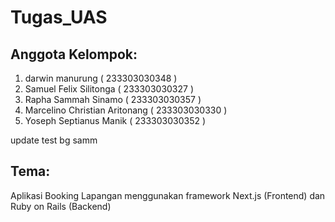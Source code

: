 # Tugas_UAS
## Anggota Kelompok:
1. darwin manurung ( 233303030348 )
2. Samuel Felix Silitonga ( 233303030327 ) 
3. Rapha Sammah Sinamo ( 233303030357 )
4. Marcelino Christian Aritonang ( 233303030330 )
5. Yoseph Septianus Manik ( 233303030352 )

update test bg samm
## Tema:
Aplikasi Booking Lapangan menggunakan framework Next.js (Frontend) dan Ruby on Rails (Backend)

